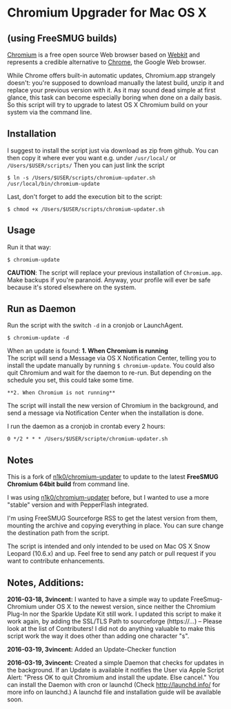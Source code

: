 Chromium Upgrader for Mac OS X
==============================
(using FreeSMUG builds)
-----------------------

[Chromium](http://www.chromium.org/) is a free open source Web browser based on [Webkit](http://webkit.org/) and represents a credible alternative to [Chrome](http://www.google.com/chrome), the Google Web browser.

While Chrome offers built-in automatic updates, Chromium.app strangely doesn't: you're supposed to download manually the latest build, unzip it and replace your previous version with it. As it may sound dead simple at first glance, this task can become especially boring when done on a daily basis. So this script will try to upgrade to latest OS X Chromium build on your system via the command line.

Installation
------------

I suggest to install the script just via download as zip from github. 
You can then copy it where ever you want e.g. under `/usr/local/` or `/Users/$USER/scripts/` 
Then you can just link the script 

    $ ln -s /Users/$USER/scripts/chromium-updater.sh /usr/local/bin/chromium-update

Last, don't forget to add the execution bit to the script:

    $ chmod +x /Users/$USER/scripts/chromium-updater.sh

Usage
-----

Run it that way:

    $ chromium-update

**CAUTION**: The script will replace your previous installation of `Chromium.app`. Make backups if you're paranoid. Anyway, your profile will ever be safe because it's stored elsewhere on the system.

Run as Daemon
-------------

Run the script with the switch `-d` in a cronjob or LaunchAgent. 

    $ chromium-update -d
    
    
When an update is found:
    **1. When Chromium is running**  
The script will send a Message via OS X Notification Center, telling you to install the update manually by running `$ chromium-update`. You could also quit Chromium and wait for the daemon to re-run. But depending on the schedule you set, this could take some time. 
    
    **2. When Chromium is not running**  
The script will install the new version of Chromium in the background, and send a message via Notification Center when the installation is done. 
    
I run the daemon as a cronjob in crontab every 2 hours:

    0 */2 * * * /Users/$USER/scripte/chromium-updater.sh


Notes
-----

This is a fork of [n1k0/chromium-updater](https://github.com/n1k0/chromium-updater) to update to the latest **FreeSMUG Chromium 64bit build** from command line.

I was using [n1k0/chromium-updater](https://github.com/n1k0/chromium-updater) before, but I wanted to use a more "stable" version and with PepperFlash integrated.

I'm using FreeSMUG Sourceforge RSS to get the latest version from them, mounting the archive and copying everything in place. You can sure change the destination path from the script.

The script is intended and only intended to be used on Mac OS X Snow Leopard (10.6.x) and up. Feel free to send any patch or pull request if you want to contribute enhancements.

Notes, Additions:
-----

**2016-03-18, 3vincent:** I wanted to have a simple way to update FreeSmug-Chromium under OS X to the newest version, since neither the Chromium Plug-In nor the Sparkle Update Kit still work. I updated this script to make it work again, by adding the SSL/TLS Path to sourceforge (https://...) – Please look at the list of Contributers! I did not do anything valuable to make this script work the way it does other than adding one character "s". 

**2016-03-19, 3vincent:** Added an Update-Checker function

**2016-03-19, 3vincent:** Created a simple Daemon that checks for updates in the background. If an Update is available it notifies the User via Apple Script Alert: "Press OK to quit Chromium and install the update. Else cancel." You can install the Daemon with cron or launchd (Check http://launchd.info/ for more info on launchd.) A launchd file and installation guide will be available soon. 
